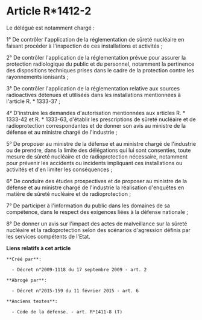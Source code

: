 # Article R*1412-2

Le délégué est notamment chargé : 

1° De contrôler l'application de la réglementation de sûreté nucléaire en faisant procéder à l'inspection de ces
installations et activités ; 

2° De contrôler l'application de la réglementation prévue pour assurer la protection radiologique du public et du personnel,
notamment la pertinence des dispositions techniques prises dans le cadre de la protection contre les rayonnements
ionisants ; 

3° De contrôler l'application de la réglementation relative aux sources radioactives détenues et utilisées dans les
installations mentionnées à l'article R. * 1333-37 ; 

4° D'instruire les demandes d'autorisation mentionnées aux articles R. * 1333-42 et R. * 1333-63, d'établir les prescriptions
de sûreté nucléaire et de radioprotection correspondantes et de donner son avis au ministre de la défense et au ministre
chargé de l'industrie ; 

5° De proposer au ministre de la défense et au ministre chargé de l'industrie ou de prendre, dans la limite des délégations
qui lui sont consenties, toute mesure de sûreté nucléaire et de radioprotection nécessaire, notamment pour prévenir les
accidents ou incidents impliquant ces installations ou activités et d'en limiter les conséquences ; 

6° De conduire des études prospectives et de proposer au ministre de la défense et au ministre chargé de l'industrie la
réalisation d'enquêtes en matière de sûreté nucléaire et de radioprotection ; 

7° De participer à l'information du public dans les domaines de sa compétence, dans le respect des exigences liées à la
défense nationale ; 

8° De donner un avis sur l'impact des actes de malveillance sur la sûreté nucléaire et la radioprotection selon des scénarios
d'agression définis par les services compétents de l'Etat.

**Liens relatifs à cet article**

	**Créé par**:

	  - Décret n°2009-1118 du 17 septembre 2009 - art. 2

	**Abrogé par**:

	  - Décret n°2015-159 du 11 février 2015 - art. 6

	**Anciens textes**:

	  - Code de la défense. - art. R*1411-8 (T)
